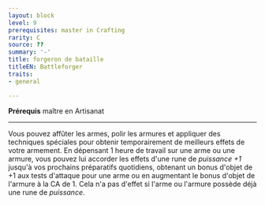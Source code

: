 ```yaml
---
layout: block
level: 9
prerequisites: master in Crafting
rarity: C
source: ??
summary: '-'
title: forgeron de bataille
titleEN: Battleforger
traits:
- general

---
```


<p><span id="ctl00_MainContent_DetailedOutput"><strong>Prérequis</strong> maître en Artisanat<br></span></p>
<hr>
<p>Vous pouvez affûter les armes, polir les armures et appliquer des techniques spéciales pour obtenir temporairement de meilleurs effets de votre armement. En dépensant 1 heure de travail sur une arme ou une armure, vous pouvez lui accorder les effets d'une rune de  <em>puissance +1</em> jusqu'à vos prochains préparatifs quotidiens, obtenant un bonus d'objet de +1 aux tests d'attaque pour une arme ou en augmentant le bonus d'objet de l'armure à la CA de 1. Cela n'a pas d'effet si l'arme ou l'armure possède déjà une rune de <em>puissance</em>.&nbsp;</p>